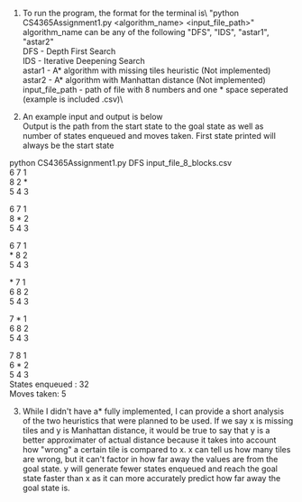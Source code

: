 1. To run the program, the format for the terminal is\ 
"python CS4365Assignment1.py <algorithm_name> <input_file_path>"\
algorithm_name can be any of the following "DFS", "IDS", "astar1", "astar2" \
DFS - Depth First Search\
IDS - Iterative Deepening Search\
astar1 - A* algorithm with missing tiles heuristic (Not implemented)\
astar2 - A* algorithm with Manhattan distance (Not implemented)\
input_file_path - path of file with 8 numbers and one * space seperated (example is included .csv)\

2. An example input and output is below\
Output is the path from the start state to the goal state as well as number of states enqueued and moves taken. First state printed will always be the start state

python CS4365Assignment1.py DFS input_file_8_blocks.csv  
6 7 1\
8 2 \*\
5 4 3

6 7 1\
8 \* 2\
5 4 3

6 7 1\
\* 8 2\
5 4 3

\* 7 1\
6 8 2\
5 4 3

7 \* 1\
6 8 2\
5 4 3

7 8 1\
6 \* 2\
5 4 3\
States enqueued :  32\
Moves taken:  5

3. While I didn't have a* fully implemented, I can provide a short analysis of the two heuristics that were planned to be used. If we say x is missing tiles and y is Manhattan distance, it would be true to say that y is a better approximater of actual distance because it takes into account how "wrong" a certain tile is compared to x. x can tell us how many tiles are wrong, but it can't factor in how far away the values are from the goal state. y will generate fewer states enqueued and reach the goal state faster than x as it can more accurately predict how far away the goal state is.